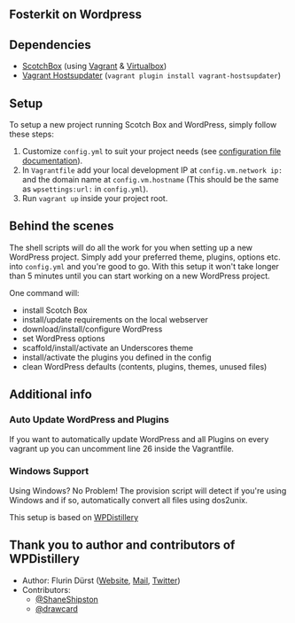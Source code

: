 Fosterkit on Wordpress
----------------------

## Dependencies
- [ScotchBox](https://box.scotch.io) (using [Vagrant](https://vagrantup.com) & [Virtualbox](https://virtualbox.org))
- [Vagrant Hostsupdater](https://github.com/cogitatio/vagrant-hostsupdater) (`vagrant plugin install vagrant-hostsupdater`)

## Setup
To setup a new project running Scotch Box and WordPress, simply follow these steps:

1. Customize `config.yml` to suit your project needs (see [configuration file documentation](README-WP-SETUP.md)).
2. In `Vagrantfile` add your local development IP at `config.vm.network ip:` and the domain name at `config.vm.hostname` (This should be the same as `wpsettings:url:` in `config.yml`).
3. Run `vagrant up` inside your project root.

## Behind the scenes
The shell scripts will do all the work for you when setting up a new WordPress project. Simply add your preferred theme, plugins, options etc. into `config.yml` and you're good to go. With this setup it won't take longer than 5 minutes until you can start working on a new WordPress project.

One command will:
- install Scotch Box
- install/update requirements on the local webserver
- download/install/configure WordPress
- set WordPress options
- scaffold/install/activate an Underscores theme
- install/activate the plugins you defined in the config
- clean WordPress defaults (contents, plugins, themes, unused files)

## Additional info

### Auto Update WordPress and Plugins
If you want to automatically update WordPress and all Plugins on every vagrant up you can uncomment line 26 inside the Vagrantfile.

### Windows Support
Using Windows? No Problem! The provision script will detect if you're using Windows and if so, automatically convert all files using dos2unix.

This setup is based on [WPDistillery](https://github.com/flurinduerst/WPDistillery)

## Thank you to author and contributors of WPDistillery

* Author: Flurin Dürst ([Website](https://flurinduerst.ch), [Mail](mailto:flurin@flurinduerst.ch), [Twitter](https://twitter.com/flurinduerst))
* Contributors:
  * [@ShaneShipston](https://github.com/ShaneShipston)
  * [@drawcard](https://github.com/drawcard)
